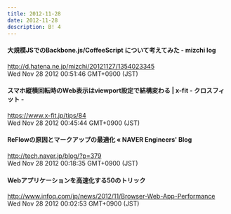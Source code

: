 ```yaml
---
title: 2012-11-28
date: 2012-11-28
description: B! 4
---
```


####  大規模JSでのBackbone.js/CoffeeScript について考えてみた - mizchi log
http://d.hatena.ne.jp/mizchi/20121127/1354023345<br>
Wed Nov 28 2012 00:51:46 GMT+0900 (JST)<br>


#### スマホ縦横回転時のWeb表示はviewport設定で結構変わる | x-fit - クロスフィット -
https://www.x-fit.jp/tips/84<br>
Wed Nov 28 2012 00:45:44 GMT+0900 (JST)<br>


#### ReFlowの原因とマークアップの最適化 « NAVER Engineers' Blog
http://tech.naver.jp/blog/?p=379<br>
Wed Nov 28 2012 00:18:35 GMT+0900 (JST)<br>


#### Webアプリケーションを高速化する50のトリック
http://www.infoq.com/jp/news/2012/11/Browser-Web-App-Performance<br>
Wed Nov 28 2012 00:02:53 GMT+0900 (JST)<br>


